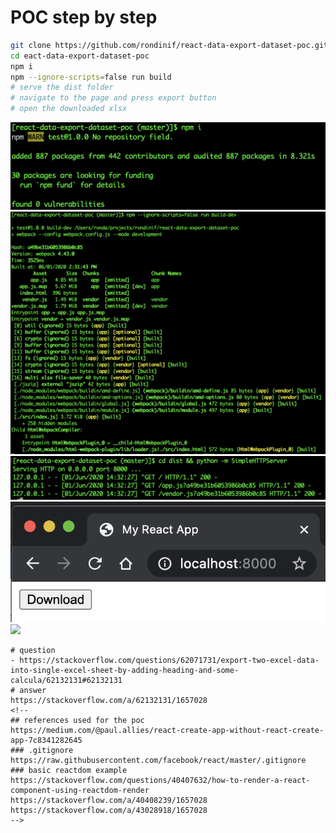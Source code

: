 #  POC step by step
``` zsh 
git clone https://github.com/rondinif/react-data-export-dataset-poc.git
cd eact-data-export-dataset-poc
npm i
npm --ignore-scripts=false run build
# serve the dist folder
# navigate to the page and press export button
# open the downloaded xlsx
```
![](./assets/install-deps.png)
![](./assets/build.png)
![](./assets/serve.png)
![](./assets/browse.png)
![](./download-xlsx.png)
```
# question 
- https://stackoverflow.com/questions/62071731/export-two-excel-data-into-single-excel-sheet-by-adding-heading-and-some-calcula/62132131#62132131
# answer 
https://stackoverflow.com/a/62132131/1657028
<!-- 
## references used for the poc 
https://medium.com/@paul.allies/react-create-app-without-react-create-app-7c8341282645
### .gitignore
https://raw.githubusercontent.com/facebook/react/master/.gitignore
### basic reactdom example 
https://stackoverflow.com/questions/40407632/how-to-render-a-react-component-using-reactdom-render
https://stackoverflow.com/a/40408239/1657028
https://stackoverflow.com/a/43028918/1657028
-->